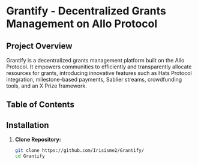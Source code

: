 # Grantify - Decentralized Grants Management on Allo Protocol

## Project Overview

Grantify is a decentralized grants management platform built on the Allo Protocol. It empowers communities to efficiently and transparently allocate resources for grants, introducing innovative features such as Hats Protocol integration, milestone-based payments, Sablier streams, crowdfunding tools, and an X Prize framework.

## Table of Contents


## Installation

1. **Clone Repository:**
   ```bash
   git clone https://github.com/Irisisme2/Grantify/
   cd Grantify

